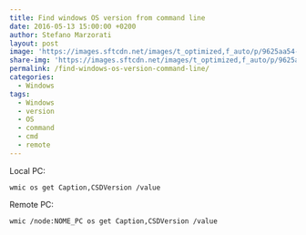 ```yaml
---
title: Find windows OS version from command line
date: 2016-05-13 15:00:00 +0200
author: Stefano Marzorati
layout: post
image: 'https://images.sftcdn.net/images/t_optimized,f_auto/p/9625aa54-96d0-11e6-aca8-00163ec9f5fa/3338717603/office-online-logo.png'
share-img: 'https://images.sftcdn.net/images/t_optimized,f_auto/p/9625aa54-96d0-11e6-aca8-00163ec9f5fa/3338717603/office-online-logo.png'
permalink: /find-windows-os-version-command-line/
categories:
  - Windows
tags:
  - Windows
  - version
  - OS
  - command
  - cmd
  - remote
---
```

Local PC:
	
	wmic os get Caption,CSDVersion /value
	
Remote PC:   
	
	wmic /node:NOME_PC os get Caption,CSDVersion /value